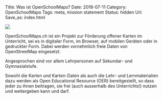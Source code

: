 Title: Was ist OpenSchoolMaps?
Date: 2018-07-11
Category: OpenSchoolMaps
Tags: meta, mission statement
Status: hidden
Url:
Save_as: index.html

![]({filename}/images/schoolkids.jpg)

OpenSchoolMaps.ch ist ein Projekt zur Förderung offener Karten im Unterricht, sei es in digitaler Form, im Browser, auf mobilen Geräten oder in gedruckter Form. Dabei werden vornehmlich freie Daten von OpenStreetMap eingesetzt.

Angesprochen sind vor allem Lehrpersonen auf Sekundar- und Gymnasialstufe.

Sowohl die Karten und Karten-Daten als auch die Lehr- und Lernmaterialien dazu werden als Open Educational Resource (OER) bereitgestellt, so dass jeder zu ihnen beitragen, sie frei (auch ausserhalb des Unterrichts!) nutzen und weitergeben kann und darf.
